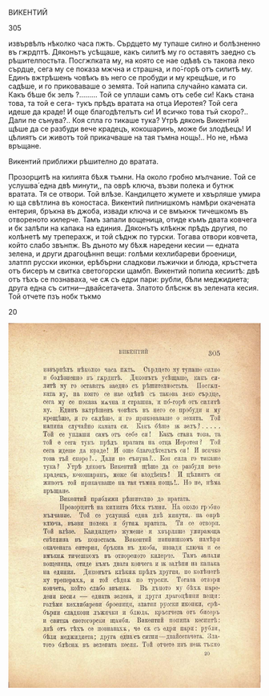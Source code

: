 ﻿ВИКЕНТИЙ

305

извървѣлъ нѣколко часа пжть. Сърдцето му тупаше силно и болѣзненно въ гжрдптѣ. Дяконътъ усѣщаше, какъ силитѣ му го оставятъ заедно съ рѣшителпостьта. Посгжпката му, на която се нае одѣвѣ съ такова леко сърдце, сега му се показа мжчна и страшна, и по́-горѣ отъ силитѣ му. Единъ вжтрѣшенъ човѣкъ въ него се пробуди и му крещѣше, и го садѣше, и го приковаваше о земята. Той напипа случайно камата си. Какъ бѣше бк зелъ ?......... Той се уплаши самъ отъ себе си! Какъ стана това, та той е сега- тукъ прѣдъ вратата на отца Иеротея? Той сега идеше да краде! И още благодѣтелътъ си! И всичко това тъй скоро?.. Дали пе сънува?.. Коя спла го тикаше тука? Утрѣ дяконъ Викентий щѣше да се разбуди вече крадецъ, кокошаринъ, може би злодѣецъ! И цѣлиятъ си животъ той прикачваше на тая тъмна нощь!.. Но не, нѣма връщане.

Викентий приближи рѣшително до вратата.

Прозорцитѣ на килията бѣхѫ тъмни. На около гробно мълчание. Той се услушва́ една двѣ минути,, па оврѣ ключа, възви полека и бутнж вратата. Тя се отвори. Той влѣзе. Кандилцето жумете и хвърляше умира ю ща свѣтлина въ коностаса. Викентий пипнишкомъ намѣри окачената ентерия, бръкна въ джоба, извади ключа и се вмъкнж тичешкомъ въ отвореното килерче. Тамъ запали вощеница, отиде къмъ двата ковчега и бк залѣпи на капака на единия. Дяконътъ клѣкнж прѣдъ другия, по колѣнетѣ му треперахж, и той сѣднж по турски. Тогава отвори ковчета, който слабо звънпж. Въ дъното му бѣхѫ наредени кесии — едната зелена, и други драгоцѣннп вещи: голѣми кехлибареви броеници, златпп русски иконки, ерѣбърни сладкови лъжички и блюда, кръстчета отъ бисеръ м свитка светогорски щамбп. Викентий попипа кесиитѣ: двѣ отъ тѣхъ се познаваха, че сѫ съ едри пари: рубли, бѣли меджидиета; друга една съ ситни—двайсетачета. Златото блѣснж въ зелената кесия. Той отчете пзъ нобк тъкмо

20

![original](images/342.jpg)

